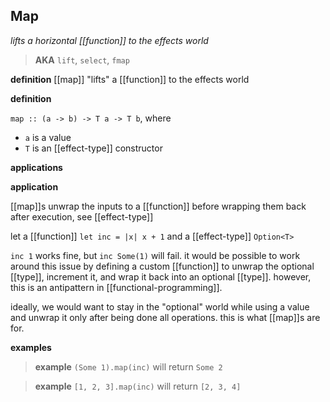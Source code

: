 ## Map

_lifts a horizontal [[function]] to the effects world_

> **AKA** `lift`, `select`, `fmap`

**definition** [[map]] "lifts" a [[function]] to the effects world

**definition**

`map :: (a -> b) -> T a -> T b`, where

- `a` is a value
- `T` is an [[effect-type]] constructor

**applications**

**application**

[[map]]s unwrap the inputs to a [[function]] before wrapping them back after execution, see [[effect-type]]

let a [[function]] `let inc = |x| x + 1` and a [[effect-type]] `Option<T>`

`inc 1` works fine, but `inc Some(1)` will fail. it would be possible to work around this issue by defining a custom [[function]] to unwrap the optional [[type]], increment it, and wrap it back into an optional [[type]]. however, this is an antipattern in [[functional-programming]].

ideally, we would want to stay in the "optional" world while using a value and unwrap it only after being done all operations. this is what [[map]]s are for.

**examples**

> **example** `(Some 1).map(inc)` will return `Some 2`

> **example** `[1, 2, 3].map(inc)` will return `[2, 3, 4]`
